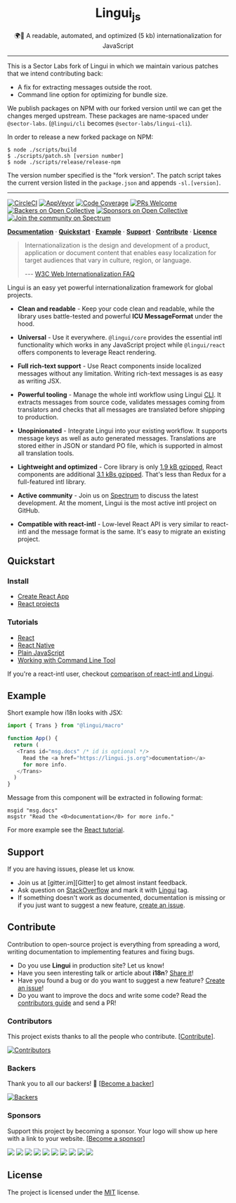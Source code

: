 <div align="center">
<h1>Lingui<sub>js</sub></h1>
🌍📖 A readable, automated, and optimized (5 kb) internationalization for JavaScript
</div>

<hr />
This is a Sector Labs fork of Lingui in which we maintain various patches that we intend contributing back:

- A fix for extracting messages outside the root.
- Command line option for optimizing for bundle size.

We publish packages on NPM with our forked version until we can get the changes merged upstream. These packages are name-spaced under `@sector-labs`. (`@lingui/cli` becomes `@sector-labs/lingui-cli`).

In order to release a new forked package on NPM:

    $ node ./scripts/build
    $ ./scripts/patch.sh [version number]
    $ node ./scripts/release/release-npm

The version number specified is the "fork version". The patch script takes the current version listed in the `package.json` and appends `-sl.[version]`.
<hr />

[![CircleCI][Badge-CI]][CI] 
[![AppVeyor][Badge-AppVeyor]][AppVeyor]
[![Code Coverage][Badge-Coverage]][Coverage]
[![PRs Welcome][Badge-PRWelcome]][PRWelcome]
[![Backers on Open Collective][Badge-ocbackers]][ocbackers-local]
[![Sponsors on Open Collective][Badge-ocsponsors]][ocsponsors-local]
[![Join the community on Spectrum](https://withspectrum.github.io/badge/badge.svg)][Spectrum]

[**Documentation**][Documentation] · [**Quickstart**](#quickstart) · [**Example**](#example) · [**Support**](#support) · [**Contribute**](#contribute) · [**Licence**](#licence)

> Internationalization is the design and development of a product, application or document content that enables easy localization for target audiences that vary in culture, region, or language.
>
> --- [ W3C Web Internationalization FAQ](https://www.w3.org/International/questions/qa-i18n)


Lingui is an easy yet powerful internationalization framework for global projects.

- **Clean and readable** - Keep your code clean and readable, while the library uses
  battle-tested and powerful **ICU MessageFormat** under the hood.
  
- **Universal** - Use it everywhere. `@lingui/core` provides the essential intl
  functionality which works in any JavaScript project while `@lingui/react` offers
  components to leverage React rendering.

- **Full rich-text support** - Use React components inside localized messages
  without any limitation. Writing rich-text messages is as easy as writing JSX.
  
- **Powerful tooling** - Manage the whole intl workflow using Lingui [CLI][RefCLI]. It
  extracts messages from source code, validates messages coming from translators and
  checks that all messages are translated before shipping to production.
  
- **Unopinionated** - Integrate Lingui into your existing workflow. It supports
  message keys as well as auto generated messages. Translations are stored either in
  JSON or standard PO file, which is supported in almost all translation tools.
  
- **Lightweight and optimized** - Core library is only [1.9 kB gzipped][BundleCore],
  React components are additional [3.1 kBs gzipped][BundleReact]. That's less than Redux
  for a full-featured intl library.
  
- **Active community** - Join us on [Spectrum][Spectrum] to discuss the latest development.
  At the moment, Lingui is the most active intl project on GitHub.
  
- **Compatible with react-intl** - Low-level React API is very similar to react-intl
  and the message format is the same. It's easy to migrate an existing project.

## Quickstart

### Install

- [Create React App][TutorialSetupCRA]
- [React projects][TutorialSetupReact]

### Tutorials

- [React][TutorialReact]
- [React Native][TutorialReactNative]
- [Plain JavaScript][TutorialJavaScript]
- [Working with Command Line Tool][TutorialCLI]

If you're a react-intl user, checkout
[comparison of react-intl and Lingui](https://lingui.js.org/misc/react-intl.html).

## Example

Short example how i18n looks with JSX:

```js
import { Trans } from "@lingui/macro"

function App() {
  return (
   <Trans id="msg.docs" /* id is optional */>
     Read the <a href="https://lingui.js.org">documentation</a>
     for more info.
   </Trans>
  )
}
```

Message from this component will be extracted in following format:

```po
msgid "msg.docs"
msgstr "Read the <0>documentation</0> for more info."
```

For more example see the [React tutorial][TutorialReact].

## Support

If you are having issues, please let us know.

- Join us at [gitter.im][Gitter] to get almost instant
  feedback.
- Ask question on [StackOverflow](https://stackoverflow.com/questions/ask?tags=jsLingui)
  and mark it with [Lingui](https://stackoverflow.com/questions/tagged/jslingui) tag.
- If something doesn't work as documented, documentation is missing or if you just want
  to suggest a new feature, [create an issue][Issues].

## Contribute

Contribution to open-source project is everything from spreading a word, writing
documentation to implementing features and fixing bugs.

- Do you use **Lingui** in production site? Let us know!
- Have you seen interesting talk or article about **i18n**?
  [Share it](https://github.com/lingui/js-lingui/edit/master/docs/misc/talks-about-i18n.rst)!
- Have you found a bug or do you want to suggest a new feature? [Create an issue][Issues]!
- Do you want to improve the docs and write some code?
  Read the [contributors guide][Contributing] and send a PR!

### Contributors

This project exists thanks to all the people who contribute. [[Contribute](CONTRIBUTING.md)].

[![Contributors][Img-Contributors]][Contributors]

### Backers

Thank you to all our backers! 🙏 [[Become a backer](https://opencollective.com/js-lingui#backer)]

[![Backers][Img-Backers]][Backers]

### Sponsors

Support this project by becoming a sponsor. Your logo will show up here with a link to your website. [[Become a sponsor](https://opencollective.com/js-lingui#sponsor)]

<a href="https://opencollective.com/js-lingui/sponsor/0/website" target="_blank"><img src="https://opencollective.com/js-lingui/sponsor/0/avatar.svg"></a>
<a href="https://opencollective.com/js-lingui/sponsor/1/website" target="_blank"><img src="https://opencollective.com/js-lingui/sponsor/1/avatar.svg"></a>
<a href="https://opencollective.com/js-lingui/sponsor/2/website" target="_blank"><img src="https://opencollective.com/js-lingui/sponsor/2/avatar.svg"></a>
<a href="https://opencollective.com/js-lingui/sponsor/3/website" target="_blank"><img src="https://opencollective.com/js-lingui/sponsor/3/avatar.svg"></a>
<a href="https://opencollective.com/js-lingui/sponsor/4/website" target="_blank"><img src="https://opencollective.com/js-lingui/sponsor/4/avatar.svg"></a>
<a href="https://opencollective.com/js-lingui/sponsor/5/website" target="_blank"><img src="https://opencollective.com/js-lingui/sponsor/5/avatar.svg"></a>
<a href="https://opencollective.com/js-lingui/sponsor/6/website" target="_blank"><img src="https://opencollective.com/js-lingui/sponsor/6/avatar.svg"></a>
<a href="https://opencollective.com/js-lingui/sponsor/7/website" target="_blank"><img src="https://opencollective.com/js-lingui/sponsor/7/avatar.svg"></a>
<a href="https://opencollective.com/js-lingui/sponsor/8/website" target="_blank"><img src="https://opencollective.com/js-lingui/sponsor/8/avatar.svg"></a>
<a href="https://opencollective.com/js-lingui/sponsor/9/website" target="_blank"><img src="https://opencollective.com/js-lingui/sponsor/9/avatar.svg"></a>

## License

The project is licensed under the [MIT][License] license.

[ReactIntl]: https://github.com/yahoo/react-intl
[Documentation]: https://lingui.js.org/
[TutorialReact]: https://lingui.js.org/tutorials/react.html
[TutorialReactNative]: https://lingui.js.org/tutorials/react-native.html
[TutorialJavaScript]: https://lingui.js.org/tutorials/javascript.html
[TutorialCLI]: https://lingui.js.org/tutorials/cli.html
[TutorialSetupCRA]: https://lingui.js.org/tutorials/setup-cra.html
[TutorialSetupReact]: https://lingui.js.org/tutorials/setup-react.html
[RefCLI]: https://lingui.js.org/ref/cli.html

[Badge-CI]: https://img.shields.io/circleci/project/github/lingui/js-lingui/master.svg
[Badge-AppVeyor]: https://ci.appveyor.com/api/projects/status/0wjdm3qofrjo2c4n/branch/master?svg=true
[Badge-Coverage]: https://img.shields.io/codecov/c/github/lingui/js-lingui/master.svg
[Badge-PRWelcome]: https://img.shields.io/badge/PRs-welcome-brightgreen.svg?style=flat-square
[Badge-ocbackers]: https://opencollective.com/js-lingui/backers/badge.svg
[Badge-ocsponsors]: https://opencollective.com/js-lingui/sponsors/badge.svg
[Img-Contributors]: https://opencollective.com/js-lingui/contributors.svg?width=890&button=false
[Contributors]: https://github.com/lingui/js-lingui/graphs/contributors
[Img-Backers]: https://opencollective.com/js-lingui/backers.svg?width=890
[Backers]: https://opencollective.com/js-lingui#backers

[CI]: https://circleci.com/gh/lingui/js-lingui/tree/master
[AppVeyor]: https://ci.appveyor.com/project/tricoder42/js-lingui/branch/master
[Coverage]: https://codecov.io/gh/lingui/js-lingui
[License]: https://github.com/lingui/js-lingui/blob/master/LICENSE
[Contributing]: https://github.com/lingui/js-lingui/blob/master/CONTRIBUTING.md
[Issues]: https://github.com/lingui/js-lingui/issues/new/choose
[PRWelcome]: http://makeapullrequest.com
[Indiegogo]: https://igg.me/at/js-lingui/x/4367619
[ocbackers-local]: #backers
[ocsponsors-local]: #sponsors
[BundleReact]: https://bundlephobia.com/result?p=@lingui/react
[BundleCore]: https://bundlephobia.com/result?p=@lingui/core
[Spectrum]: https://spectrum.chat/linguijs
